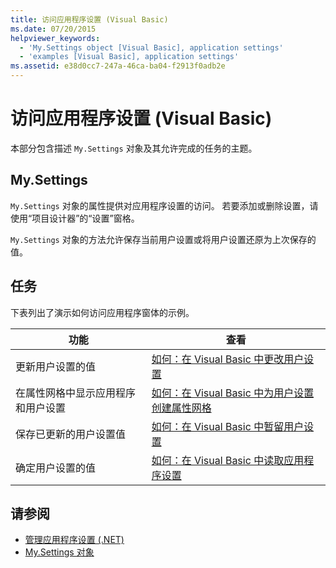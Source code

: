 ```yaml
---
title: 访问应用程序设置 (Visual Basic)
ms.date: 07/20/2015
helpviewer_keywords:
  - 'My.Settings object [Visual Basic], application settings'
  - 'examples [Visual Basic], application settings'
ms.assetid: e38d0cc7-247a-46ca-ba04-f2913f0adb2e
---
```

# <a name="accessing-application-settings-visual-basic"></a>访问应用程序设置 (Visual Basic)
本部分包含描述 `My.Settings` 对象及其允许完成的任务的主题。  
  
## <a name="mysettings"></a>My.Settings  
 `My.Settings` 对象的属性提供对应用程序设置的访问。 若要添加或删除设置，请使用“项目设计器”的“设置”窗格。  
  
 `My.Settings` 对象的方法允许保存当前用户设置或将用户设置还原为上次保存的值。  
  
## <a name="tasks"></a>任务  
 下表列出了演示如何访问应用程序窗体的示例。  
  
|功能|查看|  
|--------|---------|  
|更新用户设置的值|[如何：在 Visual Basic 中更改用户设置](../../../../visual-basic/developing-apps/programming/app-settings/how-to-change-user-settings.md)|  
|在属性网格中显示应用程序和用户设置|[如何：在 Visual Basic 中为用户设置创建属性网格](../../../../visual-basic/developing-apps/programming/app-settings/how-to-create-property-grids-for-user-settings.md)|  
|保存已更新的用户设置值|[如何：在 Visual Basic 中暂留用户设置](../../../../visual-basic/developing-apps/programming/app-settings/how-to-persist-user-settings.md)|  
|确定用户设置的值|[如何：在 Visual Basic 中读取应用程序设置](../../../../visual-basic/developing-apps/programming/app-settings/how-to-read-application-settings.md)|  
  
## <a name="see-also"></a>请参阅

- [管理应用程序设置 (.NET)](/visualstudio/ide/managing-application-settings-dotnet)
- [My.Settings 对象](../../../../visual-basic/language-reference/objects/my-settings-object.md)
